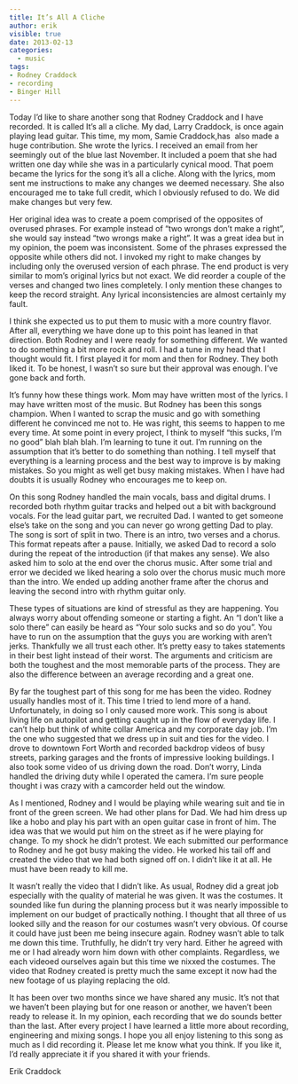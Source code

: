 ```yaml
---
title: It’s All A Cliche
author: erik
visible: true
date: 2013-02-13
categories:
  - music
tags:
- Rodney Craddock
- recording
- Binger Hill
---
```


Today I’d like to share another song that Rodney Craddock and I have recorded. It is called It&#8217;s all a cliche. My dad, Larry Craddock, is once again playing lead guitar. This time, my mom, Samie Craddock,has  also made a huge contribution. She wrote the lyrics. I received an email from her seemingly out of the blue last November. It included a poem that she had written one day while she was in a particularly cynical mood. That poem became the lyrics for the song it’s all a cliche. Along with the lyrics, mom sent me instructions to make any changes we deemed necessary. She also encouraged me to take full credit, which I obviously refused to do. We did make changes but very few.

Her original idea was to create a poem comprised of the opposites of overused phrases. For example instead of “two wrongs don’t make a right”, she would say instead “two wrongs make a right”. It was a great idea but in my opinion, the poem was inconsistent. Some of the phrases expressed the opposite while others did not. I invoked my right to make changes by including only the overused version of each phrase. The end product is very similar to mom’s original lyrics but not exact. We did reorder a couple of the verses and changed two lines completely. I only mention these changes to keep the record straight. Any lyrical inconsistencies are almost certainly my fault.

I think she expected us to put them to music with a more country flavor. After all, everything we have done up to this point has leaned in that direction. Both Rodney and I were ready for something different. We wanted to do something a bit more rock and roll. I had a tune in my head that I thought would fit. I first played it for mom and then for Rodney. They both liked it. To be honest, I wasn’t so sure but their approval was enough. I’ve gone back and forth.

It’s funny how these things work. Mom may have written most of the lyrics. I may have written most of the music. But Rodney has been this songs champion. When I wanted to scrap the music and go with something different he convinced me not to. He was right, this seems to happen to me every time. At some point in every project, I think to myself “this sucks, I’m no good” blah blah blah. I’m learning to tune it out. I’m running on the assumption that it’s better to do something than nothing. I tell myself that everything is a learning process and the best way to improve is by making mistakes. So you might as well get busy making mistakes. When I have had doubts it is usually Rodney who encourages me to keep on.

On this song Rodney handled the main vocals, bass and digital drums. I recorded both rhythm guitar tracks and helped out a bit with background vocals. For the lead guitar part, we recruited Dad. I wanted to get someone else’s take on the song and you can never go wrong getting Dad to play. The song is sort of split in two. There is an intro, two verses and a chorus. This format repeats after a pause. Initially, we asked Dad to record a solo during the repeat of the introduction (if that makes any sense). We also asked him to solo at the end over the chorus music. After some trial and error we decided we liked hearing a solo over the chorus music much more than the intro. We ended up adding another frame after the chorus and leaving the second intro with rhythm guitar only.

These types of situations are kind of stressful as they are happening. You always worry about offending someone or starting a fight. An “I don’t like a solo there” can easily be heard as “Your solo sucks and so do you”. You have to run on the assumption that the guys you are working with aren’t jerks. Thankfully we all trust each other. It’s pretty easy to takes statements in their best light instead of their worst. The arguments and criticism are both the toughest and the most memorable parts of the process. They are also the difference between an average recording and a great one.

By far the toughest part of this song for me has been the video. Rodney usually handles most of it. This time I tried to lend more of a hand. Unfortunately, in doing so I only caused more work. This song is about living life on autopilot and getting caught up in the flow of everyday life. I can’t help but think of white collar America and my corporate day job. I’m the one who suggested that we dress up in suit and ties for the video. I drove to downtown Fort Worth and recorded backdrop videos of busy streets, parking garages and the fronts of impressive looking buildings. I also took some video of us driving down the road. Don’t worry, Linda handled the driving duty while I operated the camera. I’m sure people thought i was crazy with a camcorder held out the window.

As I mentioned, Rodney and I would be playing while wearing suit and tie in front of the green screen. We had other plans for Dad. We had him dress up like a hobo and play his part with an open guitar case in front of him. The idea was that we would put him on the street as if he were playing for change. To my shock he didn’t protest. We each submitted our performance to Rodney and he got busy making the video. He worked his tail off and created the video that we had both signed off on. I didn’t like it at all. He must have been ready to kill me.

It wasn’t really the video that I didn’t like. As usual, Rodney did a great job especially with the quality of material he was given. It was the costumes. It sounded like fun during the planning process but it was nearly impossible to implement on our budget of practically nothing. I thought that all three of us looked silly and the reason for our costumes wasn’t very obvious. Of course it could have just been me being insecure again. Rodney wasn’t able to talk me down this time. Truthfully, he didn’t try very hard. Either he agreed with me or I had already worn him down with other complaints. Regardless, we each videoed ourselves again but this time we nixxed the costumes. The video that Rodney created is pretty much the same except it now had the new footage of us playing replacing the old.

It has been over two months since we have shared any music. It’s not that we haven’t been playing but for one reason or another, we haven’t been ready to release it. In my opinion, each recording that we do sounds better than the last. After every project I have learned a little more about recording, engineering and mixing songs. I hope you all enjoy listening to this song as much as I did recording it. Please let me know what you think. If you like it, I’d really appreciate it if you shared it with your friends.

Erik Craddock
